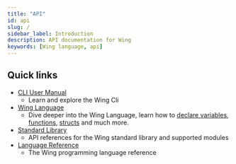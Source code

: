 ```yaml
---
title: "API"
id: api
slug: /
sidebar_label: Introduction
description: API documentation for Wing
keywords: [Wing language, api]
---
```



## Quick links

- [CLI User Manual](/docs/api/cli)
    - Learn and explore the Wing Cli
- [Wing Language](/docs/learn)
    - Dive deeper into the Wing Language, learn how to [declare variables](/docs/learn/Variables), [functions](/docs/learn/functions), [structs](/docs/learn/structs) and much more.
- [Standard Library](/docs/api/standard-library)
    - API references for the Wing standard library and supported modules 
- [Language Reference](/docs/api/language-reference)
    - The Wing programming language reference